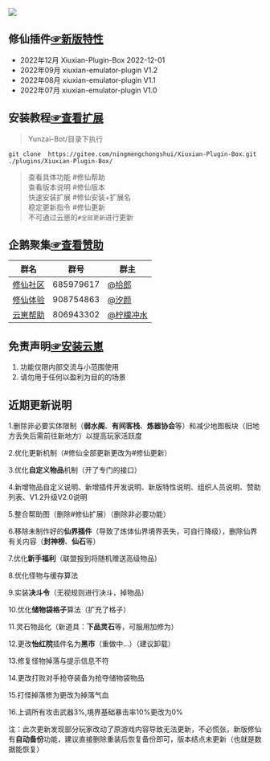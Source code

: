 
 [![](https://profile-counter.glitch.me/Xiuxian-Plugin-Box/count.svg)](https://gitee.com/ningmengchongshui/Xiuxian-Plugin-Box)
## 修仙插件[☞新版特性](https://gitee.com/ningmengchongshui/Xiuxian-Plugin-Box/blob/main/model/README.md)
- 2022年12月 Xiuxian-Plugin-Box 2022-12-01
- 2022年09月 xiuxian-emulator-plugin V1.2
- 2022年08月 xiuxian-emulator-plugin V1.1
- 2022年07月 xiuxian-emulator-plugin V1.0


## 安装教程[☞查看扩展](https://gitee.com/ningmengchongshui/Xiuxian-Plugin-Box/blob/main/plugins/README.md)        

>Yunzai-Bot/目录下执行      
```
git clone  https://gitee.com/ningmengchongshui/Xiuxian-Plugin-Box.git ./plugins/Xiuxian-Plugin-Box/   
```
>查看具体功能  #修仙帮助     
>查看版本说明  #修仙版本       
>快速安装扩展  #修仙安装+扩展名   
>稳定更新指令  #修仙更新  
>不可通过云崽的`#全部更新`进行更新

## 企鹅聚集[☞查看赞助](https://gitee.com/ningmengchongshui/Xiuxian-Plugin-Box/blob/main/resources/README.md)      

群名  | 群号  |  群主 
------------- | -------------  | -------------   
| [修仙社区](https://afdian.net/a/ningmengchongshui) | 685979617 | [@拾郎](https://afdian.net/a/ningmengchongshui) |  
| [修仙体验](https://afdian.net/a/ningmengchongshui) | 908754863 | [@汐颜](https://gitee.com/mg1105194437) |   
| [云崽帮助](https://afdian.net/a/WinterChocolates) | 806943302 | [@柠檬冲水](https://gitee.com/djqkl_znje) |  

## 免责声明[☞安装云崽](https://gitee.com/Le-niao/Yunzai-Bot)             
1. 功能仅限内部交流与小范围使用       
2. 请勿用于任何以盈利为目的的场景    

## 近期更新说明

1.删除非必要实体限制（**弱水阁**、**有间客栈**、**炼器协会**等）和减少地图板块（旧地方丢失后需前往新地方）以提高玩家活跃度

2.优化更新机制（#修仙全部更新更改为#修仙更新）

3.优化**自定义物品**机制（开了专门的接口）

4.新增物品自定义说明、新增插件开发说明、新版特性说明、组织人员说明、赞助列表、V1.2升级V2.0说明

5.整合帮助图（删除#修仙扩展）（删除非必要功能）

6.移除未制作好的**仙界插件**（导致了炼体仙界境界丢失，可自行降级），删除仙界有关内容（**封神榜**、**仙石**等）

7.优化**新手福利**（联盟报到将随机赠送高级物品）

8.优化怪物与缓存算法

9.实装**决斗令**（无视规则进行决斗，掉物品）

10.优化**储物袋格子**算法（扩充了格子）

11.灵石物品化（新道具：**下品灵石**等，可服用加修为）

12.更改**怡红院**插件名为**黑市**（重做中...）（建议卸载）

13.修复怪物掉落与提示信息不符

14.更改打败对手抢夺装备为抢夺储物袋物品

15.打怪掉落修为更改为掉落气血

16.上调所有攻击武器3%,境界基础暴击率10%更改为0%


注：此次更新发现部分玩家改动了原游戏内容导致无法更新，不必慌张，新版修仙有**自动备份**功能，建议直接删除重装后恢复备份即可，版本结点未更新（也就是数据能恢复）
